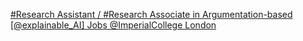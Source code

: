 [#Research Assistant / #Research Associate in Argumentation-based [@explainable_AI]   Jobs   @ImperialCollege London](https://qi.tc/qi/111369)